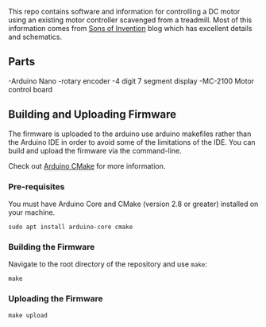 This repo contains software and information for controlling a DC motor using an existing motor controller scavenged from a treadmill.  Most of this information comes from [Sons of Invention](https://sonsofinvention.wordpress.com/2013/05/22/arduino-compatible-mc-2100-controller-and-lathe-tachometer/) blog which has excellent details and schematics. 

## Parts
-Arduino Nano
-rotary encoder
-4 digit 7 segment display
-MC-2100 Motor control board


## Building and Uploading Firmware

The firmware is uploaded to the arduino use arduino makefiles rather than the Arduino IDE in order to avoid some of the limitations of the IDE.
You can build and upload the firmware via the command-line.

Check out [Arduino CMake](https://github.com/queezythegreat/arduino-cmake) for more information.

### Pre-requisites

You must have Arduino Core and CMake (version 2.8 or greater) installed on
your machine.

``
sudo apt install arduino-core cmake
``

### Building the Firmware

Navigate to the root directory of the repository and use `make`:

``
make
``

### Uploading the Firmware
``
make upload
``


